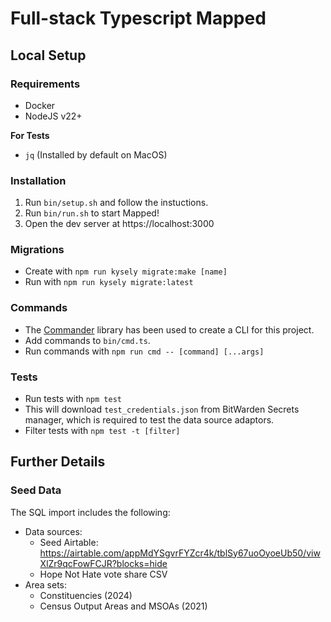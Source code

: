 # Full-stack Typescript Mapped

## Local Setup

### Requirements

- Docker
- NodeJS v22+

**For Tests**

- `jq` (Installed by default on MacOS)

### Installation

1. Run `bin/setup.sh` and follow the instuctions.
2. Run `bin/run.sh` to start Mapped!
3. Open the dev server at https://localhost:3000

### Migrations

- Create with `npm run kysely migrate:make [name]`
- Run with `npm run kysely migrate:latest`

### Commands

- The [Commander](https://www.npmjs.com/package/commander) library has been used to create a CLI for this project.
- Add commands to `bin/cmd.ts`.
- Run commands with `npm run cmd -- [command] [...args]`

### Tests

- Run tests with `npm test`
- This will download `test_credentials.json` from BitWarden Secrets manager, which is required to test the data source adaptors.
- Filter tests with `npm test -t [filter]`

## Further Details

### Seed Data

The SQL import includes the following:

- Data sources:
  - Seed Airtable: https://airtable.com/appMdYSgvrFYZcr4k/tblSy67uoOyoeUb50/viwXlZr9qcFowFCJR?blocks=hide
  - Hope Not Hate vote share CSV
- Area sets:
  - Constituencies (2024)
  - Census Output Areas and MSOAs (2021)
